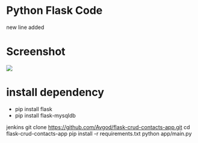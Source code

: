 # Python Flask Code
new line added 
# Screenshot
![](docs/screenshot.png)

# install dependency
- pip install flask
- pip install flask-mysqldb

jenkins
git clone https://github.com/Avgod/flask-crud-contacts-app.git
cd flask-crud-contacts-app
pip install -r requirements.txt
python app/main.py
